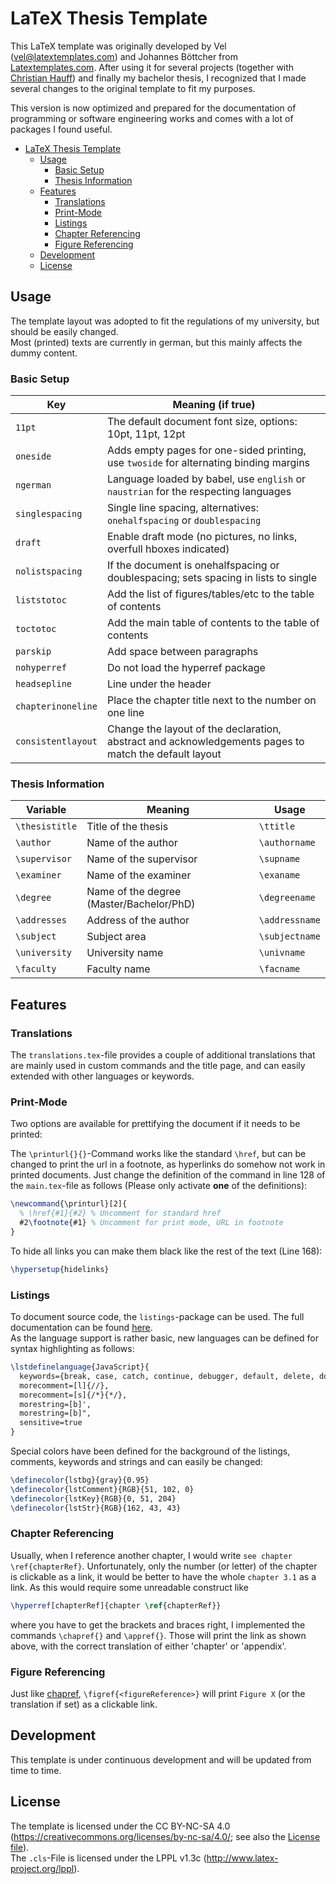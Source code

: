 # LaTeX Thesis Template

This LaTeX template was originally developed by Vel (vel@latextemplates.com) and Johannes Böttcher from [Latextemplates.com](http://www.latextemplates.com/template/masters-doctoral-thesis). After using it for several projects (together with [Christian Hauff](https://github.com/christianhauff)) and finally my bachelor thesis, I recognized that I made several changes to the original template to fit my purposes.

This version is now optimized and prepared for the documentation of programming or software engineering works and comes with a lot of packages I found useful.

- [LaTeX Thesis Template](#latex-thesis-template)
  - [Usage](#usage)
    - [Basic Setup](#basic-setup)
    - [Thesis Information](#thesis-information)
  - [Features](#features)
    - [Translations](#translations)
    - [Print-Mode](#print-mode)
    - [Listings](#listings)
    - [Chapter Referencing](#chapter-referencing)
    - [Figure Referencing](#figure-referencing)
  - [Development](#development)
  - [License](#license)

## Usage

The template layout was adopted to fit the regulations of my university, but should be easily changed.  
Most (printed) texts are currently in german, but this mainly affects the dummy content.

### Basic Setup

| Key                | Meaning (if true)                                                                                     |
| ------------------ | ----------------------------------------------------------------------------------------------------- |
| `11pt`             | The default document font size, options: 10pt, 11pt, 12pt                                             |
| `oneside`          | Adds empty pages for one-sided printing, use `twoside` for alternating binding margins                |
| `ngerman`          | Language loaded by babel, use `english` or `naustrian` for the respecting languages                   |
| `singlespacing`    | Single line spacing, alternatives: `onehalfspacing` or `doublespacing`                                |
| `draft`            | Enable draft mode (no pictures, no links, overfull hboxes indicated)                                  |
| `nolistspacing`    | If the document is onehalfspacing or doublespacing; sets spacing in lists to single                   |
| `liststotoc`       | Add the list of figures/tables/etc to the table of contents                                           |
| `toctotoc`         | Add the main table of contents to the table of contents                                               |
| `parskip`          | Add space between paragraphs                                                                          |
| `nohyperref`       | Do not load the hyperref package                                                                      |
| `headsepline`      | Line under the header                                                                                 |
| `chapterinoneline` | Place the chapter title next to the number on one line                                                |
| `consistentlayout` | Change the layout of the declaration, abstract and acknowledgements pages to match the default layout |

### Thesis Information

| Variable       | Meaning                                  | Usage          |
| -------------- | ---------------------------------------- | -------------- |
| `\thesistitle` | Title of the thesis                      | `\ttitle`      |
| `\author`      | Name of the author                       | `\authorname`  |
| `\supervisor`  | Name of the supervisor                   | `\supname`     |
| `\examiner`    | Name of the examiner                     | `\exaname`     |
| `\degree`      | Name of the degree (Master/Bachelor/PhD) | `\degreename`  |
| `\addresses`   | Address of the author                    | `\addressname` |
| `\subject`     | Subject area                             | `\subjectname` |
| `\university`  | University name                          | `\univname`    |
| `\faculty`     | Faculty name                             | `\facname`     |

## Features

### Translations

The `translations.tex`-file provides a couple of additional translations that are mainly used in custom commands and the title page, and can easily extended with other languages or keywords.

### Print-Mode

Two options are available for prettifying the document if it needs to be printed:

The `\printurl{}{}`-Command works like the standard `\href`, but can be changed to print the url in a footnote, as hyperlinks do somehow not work in printed documents. Just change the definition of the command in line 128 of the `main.tex`-file as follows (Please only activate **one** of the definitions):

```tex
\newcommand{\printurl}[2]{
  % \href{#1}{#2} % Uncomment for standard href
  #2\footnote{#1} % Uncomment for print mode, URL in footnote
}
```

To hide all links you can make them black like the rest of the text (Line 168):

```tex
\hypersetup{hidelinks}
```

### Listings

To document source code, the `listings`-package can be used. The full documentation can be found [here](http://mirror.utexas.edu/ctan/macros/latex/contrib/listings/listings.pdf).  
As the language support is rather basic, new languages can be defined for syntax highlighting as follows:

```tex
\lstdefinelanguage{JavaScript}{
  keywords={break, case, catch, continue, debugger, default, delete, do, else, false, finally, for, function, if, in, instanceof, new, null, return, switch, this, throw, true, try, typeof, var, void, while, with},
  morecomment=[l]{//},
  morecomment=[s]{/*}{*/},
  morestring=[b]',
  morestring=[b]",
  sensitive=true
}
```

Special colors have been defined for the background of the listings, comments, keywords and strings and can easily be changed:

```tex
\definecolor{lstbg}{gray}{0.95}
\definecolor{lstComment}{RGB}{51, 102, 0}
\definecolor{lstKey}{RGB}{0, 51, 204}
\definecolor{lstStr}{RGB}{162, 43, 43}
```

### Chapter Referencing

Usually, when I reference another chapter, I would write `see chapter \ref{chapterRef}`. Unfortunately, only the number (or letter) of the chapter is clickable as a link, it would be better to have the whole `chapter 3.1` as a link. As this would require some unreadable construct like

```tex
\hyperref[chapterRef]{chapter \ref{chapterRef}}
```
where you have to get the brackets and braces right, I implemented the commands `\chapref{}` and `\appref{}`. Those will print the link as shown above, with the correct translation of either 'chapter' or 'appendix'.


### Figure Referencing

Just like [chapref](#chapter-referencing), `\figref{<figureReference>}` will print `Figure X` (or the translation if set) as a clickable link.

## Development

This template is under continuous development and will be updated from time to time.

## License

The template is licensed under the CC BY-NC-SA 4.0 (https://creativecommons.org/licenses/by-nc-sa/4.0/; see also the [License file](LICENSE.md)).  
The `.cls`-File is licensed under the LPPL v1.3c (http://www.latex-project.org/lppl).
